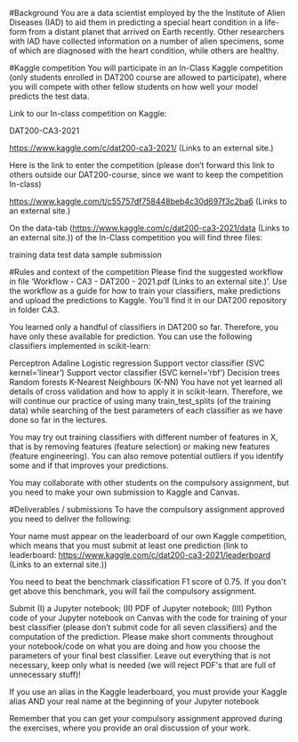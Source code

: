 #Background
You are a data scientist employed by the the Institute of Alien Diseases (IAD) to aid them in predicting a special heart condition in a life-form from a distant planet that arrived on Earth recently. Other researchers with IAD have collected information on a number of alien specimens, some of which are diagnosed with the heart condition, while others are healthy.

 

 

#Kaggle competition
You will participate in an In-Class Kaggle competition (only students enrolled in DAT200 course are allowed to participate), where you will compete with other fellow students on how well your model predicts the test data.

 

Link to our In-class competition on Kaggle:

DAT200-CA3-2021

https://www.kaggle.com/c/dat200-ca3-2021/ (Links to an external site.)

 

Here is the link to enter the competition (please don’t forward this link to others outside our DAT200-course, since we want to keep the competition In-class)

https://www.kaggle.com/t/c55757df758448beb4c30d697f3c2ba6 (Links to an external site.)

On the data-tab (https://www.kaggle.com/c/dat200-ca3-2021/data (Links to an external site.)) of the In-Class competition you will find three files:

training data
test data
sample submission
 

 

#Rules and context of the competition
Please find the suggested workflow in file ‘Workflow - CA3 - DAT200 - 2021.pdf (Links to an external site.)’. Use the workflow as a guide for how to train your classifiers, make predictions and upload the predictions to Kaggle. You'll find it in our DAT200 repository in folder CA3.

You learned only a handful of classifiers in DAT200 so far. Therefore, you have only these available for prediction. You can use the following classifiers implemented in scikit-learn:

Perceptron
Adaline
Logistic regression
Support vector classifier (SVC kernel=’linear’)
Support vector classifier (SVC kernel=’rbf’)
Decision trees
Random forests
K-Nearest Neighbours (K-NN)
You have not yet learned all details of cross validation and how to apply it in scikit-learn. Therefore, we will continue our practice of using many train_test_splits (of the training data) while searching of the best parameters of each classifier as we have done so far in the lectures.

You may try out training classifiers with different number of features in X, that is by removing features (feature selection) or making new features (feature engineering). You can also remove potential outliers if you identify some and if that improves your predictions.

You may collaborate with other students on the compulsory assignment, but you need to make your own submission to Kaggle and Canvas.

 

 

#Deliverables / submissions
To have the compulsory assignment approved you need to deliver the following:

Your name must appear on the leaderboard of our own Kaggle competition, which means that you must submit at least one prediction (link to leaderboard: https://www.kaggle.com/c/dat200-ca3-2021/leaderboard (Links to an external site.))

You need to beat the benchmark classification F1 score of 0.75. If you don't get above this benchmark, you will fail the compulsory assignment.

Submit (I) a Jupyter notebook; (II) PDF of Jupyter notebook; (III) Python code of your Jupyter notebook on Canvas with the code for training of your best classifier (please don’t submit code for all seven classifiers) and the computation of the prediction. Please make short comments throughout your notebook/code on what you are doing and how you choose the parameters of your final best classifier. Leave out everything that is not necessary, keep only what is needed (we will reject PDF's that are full of unnecessary stuff)!

If you use an alias in the Kaggle leaderboard, you must provide your Kaggle alias AND your real name at the beginning of your Jupyter notebook

Remember that you can get your compulsory assignment approved during the exercises, where you provide an oral discussion of your work.
